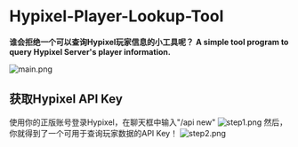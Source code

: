 # Hypixel-Player-Lookup-Tool
**谁会拒绝一个可以查询Hypixel玩家信息的小工具呢？**
**A simple tool program to query Hypixel Server's player information.**

![main.png](https://images2.imgbox.com/f8/47/fdL75bm5_o.png "使用图片")
<br />

获取Hypixel API Key
-----------
使用你的正版账号登录Hypixel，在聊天框中输入"/api new"
![step1.png](https://images2.imgbox.com/0a/e6/8YHvKTjG_o.png "步骤一")
然后，你就得到了一个可用于查询玩家数据的API Key！
![step2.png](https://images2.imgbox.com/f8/5f/1obVAX1w_o.png "步骤二")
